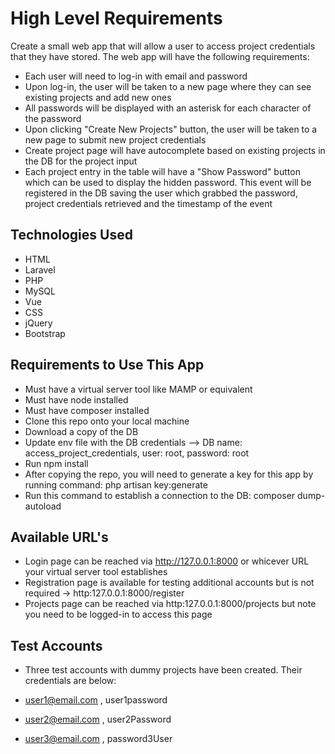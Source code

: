# High Level Requirements

Create a small web app that will allow a user to access project credentials that they have stored. The web app will have the following requirements:

- Each user will need to log-in with email and password
- Upon log-in, the user will be taken to a new page where they can see existing projects and add new ones
- All passwords will be displayed with an asterisk for each character of the password
- Upon clicking "Create New Projects" button, the user will be taken to a new page to submit new project credentials
- Create project page will have autocomplete based on existing projects in the DB for the project input
- Each project entry in the table will have a "Show Password" button which can be used to display the hidden password. This event will be registered in the DB saving the user which grabbed the password, project credentials retrieved and the timestamp of the event

## Technologies Used

- HTML
- Laravel
- PHP
- MySQL
- Vue
- CSS
- jQuery
- Bootstrap

## Requirements to Use This App

- Must have a virtual server tool like MAMP or equivalent
- Must have node installed
- Must have composer installed
- Clone this repo onto your local machine
- Download a copy of the DB
- Update env file with the DB credentials --> DB name: access_project_credentials, user: root, password: root
- Run npm install
- After copying the repo, you will need to generate a key for this app by running command: php artisan key:generate
- Run this command to establish a connection to the DB: composer dump-autoload

## Available URL's

- Login page can be reached via http://127.0.0.1:8000 or whicever URL your virtual server tool establishes
- Registration page is available for testing additional accounts but is not required -> http:127.0.0.1:8000/register
- Projects page can be reached via http:127.0.0.1:8000/projects but note you need to be logged-in to access this page

## Test Accounts

- Three test accounts with dummy projects have been created. Their credentials are below:

- user1@email.com , user1password
- user2@email.com , user2Password
- user3@email.com , password3User